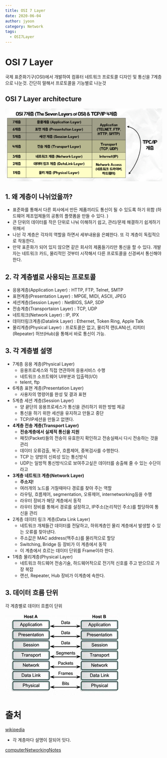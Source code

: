 ```yaml
---
title: OSI 7 Layer
date: 2020-06-04
author: jyoon
category: Network
tags:
  - OSI7Layer
---
```


# OSI 7 Layer

국제 표준화기구(OSI)에서 개발하여 컴퓨터 네트워크 프로토콜 디자인 및 통신을 7계층으로 나눈것. 간단히 말해서 프로토콜을 기능별로 나눈것

## OSI 7 Layer architecture

![osi7layer.png](./img/osi7layer.png)

## 1. 왜 계층이 나뉘었을까?

- 표준화를 통해서 다른 회사에서 만든 제품끼리도 통신이 될 수 있도록 하기 위함
(하드웨어 제조업체들의 공통의 플랫폼을 만들 수 있다. )
- 큰 단위의 데이터를 작은 단위로 나눠 이해하기 쉽고, 관리/문제 해결하기 쉽게하기 위해서
- 나뉜 각 계층은 각자의 역할을 하면서 세부내용을 은폐한다. 또 각 계층이 독립적으로 작동한다.
- 만약 표준화가 되어 있지 않으면 같은 회사의 제품들기리만 통신을 할 수 있다. 
개발자는 네트워크 카드, 물리적인 것부터 시작해서 다른 프로토콜을 신경써서 통신해야 한다.

## 2. 각 계층별로 사용되는 프로토콜

- 응용계층(Application Layer) : HTTP, FTP, Telnet, SMTP
- 표현계층(Presentation Layer) : MPGE, MIDI, ASCII, JPEG
- 세션계층(Session Layer) : NetBIOS, SAP, SDP
- 전송계층(Transportaion Layer) : TCP, UDP
- 네트워크(Network Layer) : IP, IPX
- 데이터링크계층(Datalink Layer) : Ethernet, Token Ring, Apple Talk
- 물리계층(Physical Layer) : 프로토콜은 없고, 물리적 랜(LAN)선, 리피터(Repeater) 허브(Hub)을 통해서 바로 통신이 가능.

## 3. 각 계층별 설명

- 7계층 응용 계층(Physical Layer)
    - 응용프로세스와 직접 연관하여 응용서비스 수행
    - 네트워크 소프트웨어 UI부분과 입출력(I/O)
    - telent, ftp
- 6계층 표현 계층(Presentation Layer)
    - 사용자의 명령어를 완성 및 결과 표현
- 5계층 세션 계층(Session Layer)
    - 양 끝단의 응용프로세스가 통신을 관리하기 위한 방법 제공
    - 통신을 하기 위한 세션을 유지하고 만들고 중단
    - TCP/IP세션을 만들고 없앤다.
- **4계층 전송 계층(Transport Layer)**
    - **전송계층에서 실제적 통신을 지원**
    - 패킷(Packet)들의 전송이 유효한지 확인하고 전송실패시 다시 전송하는 것을 관리
    - 데이터 오류검출, 복구, 흐름제어, 중복검사를 수행한다.
    - TCP 는 양방의 신뢰성 있는 통신방식
    - UDP는 일방적 통신방식으로 보여주고싶은 데이터를 송출해 줄 수 있는 수단이라고
- **3계층 네트워크 계층(Network Layer)**
    - **주소지!**
    - 여러개의 노드를 거칠때마다 경로를 찾아 주는 역할
    - 라우팅, 흐름제어, segmentation, 오류제어, internetworking등을 수행
    - 라우터 장비가 해당 계층에서 동작
    - 라우터 장비를 통해서 경로를 설정하고, IP주소(논리적인 주소)를 할당하여 통신을 관리
- 2계층 데이터 링크 계층(Data Link Layer)
    - 네트워크 개체들간 데이터를 전달하고, 하위계층인 물리 계층에서 발생할 수 있는 오류를 찾아낸다.
    - 주소값은 MAC address(맥주소)를 물리적으로 할당
    - Switching, Bridge 등 장비가 이 계층에서 동작
    - 이 계층에서 흐르는 데이터 단위를 Frame이라 한다.
- 1계층 물리계층(Physical Layer)
    - 네트워크 하드웨어 전송기술, 하드웨어적으로 전기적 신호를 주고 받으므로 가장 복잡
    - 랜선, Repeater, Hub 장비가 이계층에 속한다.

## 3. 데이터 흐름 단위

각 계층별로 데이터 흐름이 단위

![osi7layer1.png](./img/osi7layer1.png)

# 출처

[wikipedia]([https://ko.wikipedia.org/wiki/OSI_모형](https://ko.wikipedia.org/wiki/OSI_%EB%AA%A8%ED%98%95))

- 각 계층마다 설명이 잘되어 잇다.

[computerNetworkingNotes]([https://www.computernetworkingnotes.com/ccna-study-guide/osi-model-advantages-and-basic-purpose-explained.html](https://www.computernetworkingnotes.com/ccna-study-guide/osi-model-advantages-and-basic-purpose-explained.html))